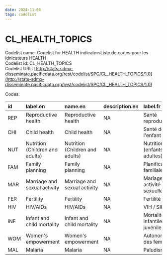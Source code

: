 ```yaml
---
date: 2024-11-08
tags: codelist
---
```


# CL_HEALTH_TOPICS

Codelist name: Codelist for HEALTH indicatorsListe de codes pour les idnicateurs HEALTH  
Codelist id: CL_HEALTH_TOPICS  
Codelist URL: [http://stats-sdmx-disseminate.pacificdata.org/rest/codelist/SPC/CL_HEALTH_TOPICS/1.0](http://stats-sdmx-disseminate.pacificdata.org/rest/codelist/SPC/CL_HEALTH_TOPICS/1.0)  

Codes:  

|id  |label.en                        |name.en                         |description.en |label.fr                        |name.fr                         |description.fr |
|:---|:-------------------------------|:-------------------------------|:--------------|:-------------------------------|:-------------------------------|:--------------|
|REP |Reproductive health             |Reproductive health             |NA             |Santé reproductive              |Santé reproductive              |NA             |
|CHI |Child health                    |Child health                    |NA             |Santé de l'enfant               |Santé de l'enfant               |NA             |
|NUT |Nutrition (Children and adults) |Nutrition (Children and adults) |NA             |Nutrition (enfants et adultes)  |Nutrition (enfants et adultes)  |NA             |
|FAM |Family planning                 |Family planning                 |NA             |Planification familiale         |Planification familiale         |NA             |
|MAR |Marriage and sexual activity    |Marriage and sexual activity    |NA             |Mariage et activité sexuelle    |Mariage et activité sexuelle    |NA             |
|FER |Fertility                       |Fertility                       |NA             |Fertilité                       |Fertilité                       |NA             |
|HIV |HIV/AIDs                        |HIV/AIDs                        |NA             |VIH / SIDA                      |VIH / SIDA                      |NA             |
|INF |Infant and child mortality      |Infant and child mortality      |NA             |Mortalité infantile et juvénile |Mortalité infantile et juvénile |NA             |
|WOM |Women's empowerment             |Women's empowerment             |NA             |Autonomisation des femmes       |Autonomisation des femmes       |NA             |
|MAL |Malaria                         |Malaria                         |NA             |Paludisme                       |Paludisme                       |NA             |
